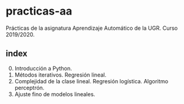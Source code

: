 # practicas-aa
Prácticas de la asignatura Aprendizaje Automático de la UGR. Curso 2019/2020.

## index

0. Introducción a Python.
1. Métodos iterativos. Regresión lineal.
2. Complejidad de la clase lineal. Regresión logística. Algoritmo perceptrón.
3. Ajuste fino de modelos lineales.
